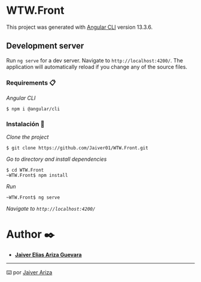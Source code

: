 # WTW.Front

This project was generated with [Angular CLI](https://github.com/angular/angular-cli) version 13.3.6.

## Development server

Run `ng serve` for a dev server. Navigate to `http://localhost:4200/`. The application will automatically reload if you change any of the source files.

### Requirements 📋

_Angular CLI_

```
$ npm i @angular/cli
```


### Instalación 🔧

_Clone the project_

```
$ git clone https://github.com/Jaiver01/WTW.Front.git
```

_Go to directory and install dependencies_

```
$ cd WTW.Front
~WTW.Front$ npm install
```

_Run_

```
~WTW.Front$ ng serve
```

_Navigate to `http://localhost:4200/`_

# Author ✒️

 * [**Jaiver Elias Ariza Guevara**](https://github.com/Jaiver01)



---
⌨️ por [Jaiver Ariza](https://github.com/Jaiver01)
